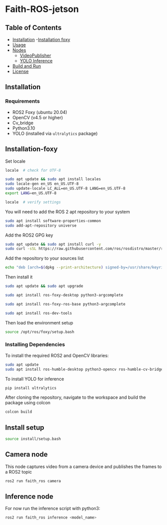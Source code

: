 # Faith-ROS-jetson

## Table of Contents
- [Installation](#installation)
    -[Installation foxy](#installation-foxy)
- [Usage](#usage)
- [Nodes](#nodes)
  - [VideoPublisher](#videopublisher-node)
  - [YOLO Inference](#yolo-inference-node)
- [Build and Run](#build-and-run)
- [License](#license)

## Installation

### Requirements
- ROS2 Foxy (ubuntu 20.04)
- OpenCV (v4.5 or higher)
- Cv_bridge
- Python3.10
- YOLO (installed via `ultralytics` package)

## Installation-foxy

Set locale

```bash
locale  # check for UTF-8

sudo apt update && sudo apt install locales
sudo locale-gen en_US en_US.UTF-8
sudo update-locale LC_ALL=en_US.UTF-8 LANG=en_US.UTF-8
export LANG=en_US.UTF-8

locale  # verify settings
```
You will need to add the ROS 2 apt repository to your system

```bash
sudo apt install software-properties-common
sudo add-apt-repository universe
```

Add the ROS2 GPG key

```bash
sudo apt update && sudo apt install curl -y
sudo curl -sSL https://raw.githubusercontent.com/ros/rosdistro/master/ros.key -o /usr/share/keyrings/ros-archive-keyring.gpg
```

Add the repository to your sources list
```bash
echo "deb [arch=$(dpkg --print-architecture) signed-by=/usr/share/keyrings/ros-archive-keyring.gpg] http://packages.ros.org/ros2/ubuntu $(. /etc/os-release && echo $UBUNTU_CODENAME) main" | sudo tee /etc/apt/sources.list.d/ros2.list > /dev/null
```

Then install it

```bash
sudo apt update && sudo apt upgrade
```

```bash
sudo apt install ros-foxy-desktop python3-argcomplete
```

```bash
sudo apt install ros-foxy-ros-base python3-argcomplete
```

```bash
sudo apt install ros-dev-tools
```
Then load the environment setup

```bash
source /opt/ros/foxy/setup.bash
```

### Installing Dependencies

To install the required ROS2 and OpenCV libraries:

```bash
sudo apt update
sudo apt install ros-humble-desktop python3-opencv ros-humble-cv-bridge
```

To install YOLO for inference

```bash
pip install ultralytics
```

After cloning the repository, navigate to the workspace and build the package using colcon

```bash
colcon build
```
## Install setup
```bash
source install/setup.bash
```

## Camera node
This node captures video from a camera device and publishes the frames to a ROS2 topic

```bash
ros2 run faith_ros camera
```

## Inference node
For now run the inference script with python3:
```bash
ros2 run faith_ros inference <model_name>
```
